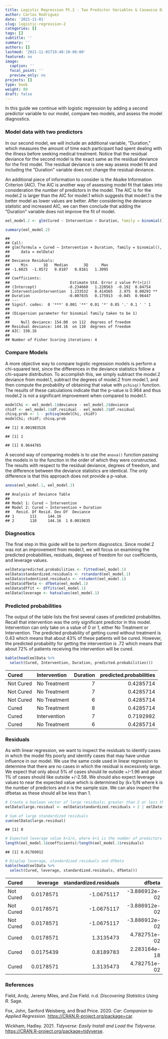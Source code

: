 ```yaml
---
title: Logistic Regression Pt.2 - Two Predictor Variables & Casewise Diagnostics
author: Carlos Rodriguez
date: '2021-11-01'
slug: logistic-regression-2
categories: []
tags: []
subtitle: ''
summary: ''
authors: []
lastmod: '2021-11-01T19:48:10-06:00'
featured: no
image:
  caption: ''
  focal_point: ''
  preview_only: no
projects: []
type: book
weight: 80
draft: false
---
```


In this guide we continue with logistic regression by adding a second predictor variable to our model, compare two models, and assess the model diagnostics. 






### Model data with two predictors
In our second model, we will include an additional variable, "Duration," which measures the amount of time each participant had spent dealing with the illness before seeking medical treatment. Notice that the residual deviance for the second model is the exact same as the residual deviance for the first model. The residual deviance is one way assess model fit and including the "Duration" variable does not change the residual deviance. 

An additional piece of information to consider is the Akaike Information Criterion (AIC). The AIC is another way of assessing model fit that takes into consideration the number of predictors in the model. The AIC is for the model.2 is larger than the AIC for model.1 which suggests that model.1 is the better model as lower values are better. After considering the deviance statistic and increased AIC, we can then conclude that adding the "Duration" variable does not improve the fit of model.


```r
eel_model.2 <- glm(Cured ~ Intervention + Duration, family = binomial(), data = eelData)

summary(eel_model.2)
```

```
## 
## Call:
## glm(formula = Cured ~ Intervention + Duration, family = binomial(), 
##     data = eelData)
## 
## Deviance Residuals: 
##     Min       1Q   Median       3Q      Max  
## -1.6025  -1.0572   0.8107   0.8161   1.3095  
## 
## Coefficients:
##                           Estimate Std. Error z value Pr(>|z|)   
## (Intercept)              -0.234660   1.220563  -0.192  0.84754   
## InterventionIntervention  1.233532   0.414565   2.975  0.00293 **
## Duration                 -0.007835   0.175913  -0.045  0.96447   
## ---
## Signif. codes:  0 '***' 0.001 '**' 0.01 '*' 0.05 '.' 0.1 ' ' 1
## 
## (Dispersion parameter for binomial family taken to be 1)
## 
##     Null deviance: 154.08  on 112  degrees of freedom
## Residual deviance: 144.16  on 110  degrees of freedom
## AIC: 150.16
## 
## Number of Fisher Scoring iterations: 4
```

### Compare Models
A more objective way to compare logistic regression models is perform a chi-squared test, since the differences in the deviance statistics follow a chi-square distribution. To accomplish this, we simply subtract the model.2 deviance from model.1, subtract the degrees of model.2 from model.1, and then compute the probability of obtaining that value with `pchisq()` function. The results of these calculations indicate that the p-value is 0.964 and thus model.2 is not a significant improvement when compared to model.1. 

```r
modelChi <- eel_model.1$deviance - eel_model.2$deviance
chidf <- eel_model.1$df.residual - eel_model.2$df.residual
chisq.prob <- 1 - pchisq(modelChi, chidf)
modelChi; chidf; chisq.prob
```

```
## [1] 0.001983528
```

```
## [1] 1
```

```
## [1] 0.9644765
```

A second way of comparing models is to use the `anova()` function passing the models in to the function in the order of which they were constructed. The results with respect to the residual deviance, degrees of freedom, and the difference between the deviance statistics are identical. The only difference is that this approach does not provide a p-value.

```r
anova(eel_model.1, eel_model.2)
```

```
## Analysis of Deviance Table
## 
## Model 1: Cured ~ Intervention
## Model 2: Cured ~ Intervention + Duration
##   Resid. Df Resid. Dev Df  Deviance
## 1       111     144.16             
## 2       110     144.16  1 0.0019835
```

### Diagnostics
The final step in this guide will be to perform diagnostics. Since model.2 was not an improvement from model.1, we will focus on examining the predicted probabilities, residuals, degrees of freedom for our coefficients, and leverage values.

```r
eelData$predicted.probabilities <- fitted(eel_model.1)
eelData$standardized.residuals <- rstandard(eel_model.1)
eelData$studentized.residuals <- rstudent(eel_model.1)
eelData$dfbeta <- dfbeta(eel_model.1)
eelData$dffit <- dffits(eel_model.1)
eelData$leverage <- hatvalues(eel_model.1)
```

### Predicted probabilities
The output of the table lists the first several cases of predicted probabilites. Recall that intervention was the only significant predictor in this model. Intervention can only take on a value of 0 or 1, either No Treatment or Intervention. The predicted probability of getting cured without treatment is 0.43 which means that about 43% of these patients will be cured. However, the predicted probability for getting the intervention is .72 which means that about 72% of patients receiving the intervention will be cured.

```r
kable(head(eelData %>%
  select(Cured, Intervention, Duration, predicted.probabilities)))
```

<table>
 <thead>
  <tr>
   <th style="text-align:left;"> Cured </th>
   <th style="text-align:left;"> Intervention </th>
   <th style="text-align:right;"> Duration </th>
   <th style="text-align:right;"> predicted.probabilities </th>
  </tr>
 </thead>
<tbody>
  <tr>
   <td style="text-align:left;"> Not Cured </td>
   <td style="text-align:left;"> No Treatment </td>
   <td style="text-align:right;"> 7 </td>
   <td style="text-align:right;"> 0.4285714 </td>
  </tr>
  <tr>
   <td style="text-align:left;"> Not Cured </td>
   <td style="text-align:left;"> No Treatment </td>
   <td style="text-align:right;"> 7 </td>
   <td style="text-align:right;"> 0.4285714 </td>
  </tr>
  <tr>
   <td style="text-align:left;"> Not Cured </td>
   <td style="text-align:left;"> No Treatment </td>
   <td style="text-align:right;"> 6 </td>
   <td style="text-align:right;"> 0.4285714 </td>
  </tr>
  <tr>
   <td style="text-align:left;"> Cured </td>
   <td style="text-align:left;"> No Treatment </td>
   <td style="text-align:right;"> 8 </td>
   <td style="text-align:right;"> 0.4285714 </td>
  </tr>
  <tr>
   <td style="text-align:left;"> Cured </td>
   <td style="text-align:left;"> Intervention </td>
   <td style="text-align:right;"> 7 </td>
   <td style="text-align:right;"> 0.7192982 </td>
  </tr>
  <tr>
   <td style="text-align:left;"> Cured </td>
   <td style="text-align:left;"> No Treatment </td>
   <td style="text-align:right;"> 6 </td>
   <td style="text-align:right;"> 0.4285714 </td>
  </tr>
</tbody>
</table>

### Residuals
As with linear regression, we want to inspect the residuals to identify cases in which the model fits poorly and identify cases that may have undue influence in our model. We use the same code used in linear regression to determine that there are no cases in which the residual is excessively large. We expect that only about 5% of cases should lie outside +/-1.96 and about 1% of cases should like outside +/-2.58. We should also expect leverage values to near the expected value which is determined by (k+1)/N where k is the number of predictors and n is the sample size. We can also inspect the dfbetas as these should all be less than 1.

```r
# Create a boolean vector of large residuals; greater than 2 or less than -2 
eelData$large.residual <- eelData$standardized.residuals > 2 | eelData$standardized.residuals < -2

# Sum of large standardized residuals
sum(eelData$large.residual)
```

```
## [1] 0
```

```r
# Expected leverage value k+1/n, where k+1 is the number of predictors and n is the sample size
length(eel_model.1$coefficients)/length(eel_model.1$residuals)
```

```
## [1] 0.01769912
```

```r
# Display leverage, standardized residuals and dfbeta
kable(head(eelData %>%
  select(Cured, leverage, standardized.residuals, dfbeta)))
```

<table>
 <thead>
  <tr>
   <th style="text-align:left;"> Cured </th>
   <th style="text-align:right;"> leverage </th>
   <th style="text-align:right;"> standardized.residuals </th>
   <th style="text-align:right;"> dfbeta </th>
  </tr>
 </thead>
<tbody>
  <tr>
   <td style="text-align:left;"> Not Cured </td>
   <td style="text-align:right;"> 0.0178571 </td>
   <td style="text-align:right;"> -1.0675117 </td>
   <td style="text-align:right;"> -3.886912e-02 </td>
  </tr>
  <tr>
   <td style="text-align:left;"> Not Cured </td>
   <td style="text-align:right;"> 0.0178571 </td>
   <td style="text-align:right;"> -1.0675117 </td>
   <td style="text-align:right;"> -3.886912e-02 </td>
  </tr>
  <tr>
   <td style="text-align:left;"> Not Cured </td>
   <td style="text-align:right;"> 0.0178571 </td>
   <td style="text-align:right;"> -1.0675117 </td>
   <td style="text-align:right;"> -3.886912e-02 </td>
  </tr>
  <tr>
   <td style="text-align:left;"> Cured </td>
   <td style="text-align:right;"> 0.0178571 </td>
   <td style="text-align:right;"> 1.3135473 </td>
   <td style="text-align:right;"> 4.782751e-02 </td>
  </tr>
  <tr>
   <td style="text-align:left;"> Cured </td>
   <td style="text-align:right;"> 0.0175439 </td>
   <td style="text-align:right;"> 0.8189783 </td>
   <td style="text-align:right;"> 2.283164e-18 </td>
  </tr>
  <tr>
   <td style="text-align:left;"> Cured </td>
   <td style="text-align:right;"> 0.0178571 </td>
   <td style="text-align:right;"> 1.3135473 </td>
   <td style="text-align:right;"> 4.782751e-02 </td>
  </tr>
</tbody>
</table>


### References 

<div id="refs" class="references">

<div id="ref-DSUR">

Field, Andy, Jeremy Miles, and Zoe Field. n.d. *Discovering Statistics Using R*. Sage.

</div>

<div id="ref-R-car">

Fox, John, Sanford Weisberg, and Brad Price. 2020. *Car: Companion to Applied Regression*. <https://CRAN.R-project.org/package=car>.

</div>

<div id="ref-R-tidyverse">

Wickham, Hadley. 2021. *Tidyverse: Easily Install and Load the Tidyverse*. <https://CRAN.R-project.org/package=tidyverse>.

</div>

</div>
